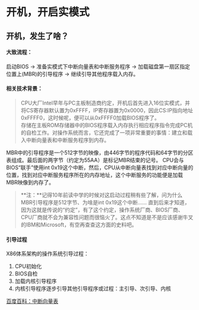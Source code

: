 # 开机，开启实模式

## 开机，发生了啥？
#### 大致流程：  
启动BIOS -> 准备实模式下中断向量表和中断服务程序 -> 加载磁盘第一扇区指定位置上(MBR)的引导程序 -> 继续引导其他程序载入内存。

#### 相关技术背景：
>  CPU大厂Intel早年与PC主板制造商约定，开机后首先进入16位实模式，并将CS寄存器默认置为0xFFFF，IP寄存器置为0x0000，因此CS:IP指向地址0xFFFF0，这时候呢，便可以从0xFFFF0加载BIOS程序了。   
      存储在主板ROM存储器中的BIOS程序载入内存执行相应程序指令完成PC机的自检工作。对操作系统而言，它还完成了一项非常重要的事情：建立和载入中断向量表和中断服务程序到内存。

MBR中的引导程序是一个512字节的映像，由446字节的程序代码和64字节的分区表组成。最后面的两字节（约定为55AA）是标记MBR结束的记号。
CPU会与BIOS“联手”使用int 0x19这个中断，然后，CPU从中断向量表找到对应中断向量的位置，找到对应中断服务程序所在的内存地址，这个中断服务的功能便是加载MBR映像到内存了。
>  **注：**记得10年前读中学的时候对这启动过程稍有些了解，问为什么MBR引导程序是512字节、为啥是int 0x19这个中断…… 直到后来才知道，因为这就是传说的“约定”，有了这个约定，操作系统厂商、BIOS厂商、CPU厂商就不会为兼容性问题而很恼火了。这点不知道是不是应该感谢牛叉的IBM和Microsoft，有空再查查这方面的史料吧。

#### 引导过程

X86体系架构的操作系统引导过程：
1. CPU初始化
2. BIOS自检
3. 加载内核引导程序
4. 内核引导程序逐步引导其他引导程序或过程：主引导、次引导、内核




[百度百科：中断向量表](http://baike.baidu.com/view/994002.htm) 
